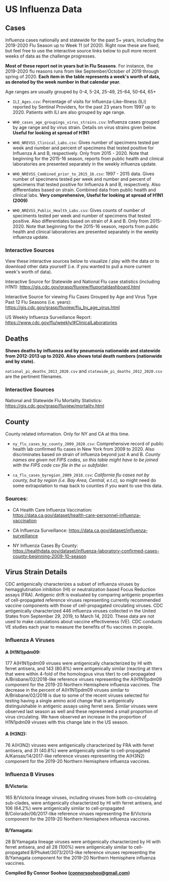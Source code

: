 # US Influenza Data

## Cases

Influenza cases nationally and statewide for the past 5+ years, including the 2019-2020 Flu Season up to Week 11 (of 2020). Right now these are fixed, but feel free to use the interactive source links below to pull more recent weeks of data as the  challenge progresses.

**Most of these report not in years but in Flu Seasons**. For instance, the 2019-2020 flu reasons runs from like September/October of 2019 through spring of 2020. **Each item in the table represents a week's worth of data, as denoted by the week number in that calendar year.**

Age ranges are usually grouped by 0-4, 5-24, 25-49, 25-64, 50-64, 65+

* `ILI_Ages.csv`: Percentage of visits for Influenza-Like-Illness (ILI) reported by Sentinal Providers, for the past 23 years from 1997 up to 2020. Patients with ILI are also grouped by age range.

* `WHO_cases_age_groupings_virus_strains.csv`: Influenza cases grouped by age range and by virus strain. Details on virus strains given below. **Useful for looking at spread of H1N1**

* `WHO_NREVSS_Clinical_Labs.csv`:  Gives number of specimens tested per week and number and percent of specimens that tested positive for Influenza A and B, respectively. Only from 2015 - 2020. Note that beginning for the 2015-16 season, reports from public health and clinical laboratories are presented separately in the weekly influenza update.

* `WHO_NREVSS_Combined_prior_to_2015_16.csv`: 1997 - 2015 data. Gives number of specimens tested per week and number and percent of specimens that tested positive for Influenza A and B, respectively. Also differentiates based on strain. Combined data from public health and clinical labs.  **Very comprehensive, Useful for looking at spread of H1N1 (2009)**

* `WHO_NREVSS_Public_Health_Labs.csv`:  Gives counts of number of speciments tested per week and number  of specimens that tested positive. Also differentiates based on strain of A and B. Only from 2015-2020. Note that beginning for the 2015-16 season, reports from public health and clinical laboratories are presented separately in the weekly influenza update.


### Interactive Sources

View these interactive sources below to  visualize / play with the data or to download other data yourself  (i.e. if you wanted to pull a more current week's worth of data).

Interactive Source for Statewide and National Flu case statistics (including H1N1):  https://gis.cdc.gov/grasp/fluview/fluportaldashboard.html

Interactive Source for viewing Flu Cases Grouped by Age and Virus Type Past 12 Flu Seasons (i.e. years): https://gis.cdc.gov/grasp/fluview/flu_by_age_virus.html

US Weekly Influenza Surveillance Report: https://www.cdc.gov/flu/weekly/#ClinicalLaboratories

## Deaths

**Shows deaths by influenza and by pneumonia nationwide and statewide from 2012-2013 up to 2020. Also shows total death numbers (nationwide and by state).**

`national_pi_deaths_2013_2020.csv` and `statewide_pi_deaths_2012_2020.csv` are the pertinent filenames.

### Interactive Sources

National and Statewide Flu Mortality Statistics:  
https://gis.cdc.gov/grasp/fluview/mortality.html

## County

County related information. Only for NY and CA at this time.

* `ny_flu_cases_by_county_2009_2020.csv`: Comprehensive record of public health lab confirmed flu cases in New York from 2009 to 2020. Also discriminates based on strain of influenza beyond just A and B. *County names are given not FIPS codes,
so this table might have to be joined with the FIPS code csv file in the `us` subfolder.*

* `ca_flu_cases_byregion_2009_2018.csv`: *California flu cases not by county, but by region  (i.e. Bay Area, Central, e.t.c)*, so might need do some extrapolation to map back to counties if you want to use this data.

### Sources:

* CA Health Care Influenza Vaccination: https://data.ca.gov/dataset/health-care-personnel-influenza-vaccination

* CA Influenza Surveillance: https://data.ca.gov/dataset/influenza-surveillance

* NY Influenza Cases By County: https://healthdata.gov/dataset/influenza-laboratory-confirmed-cases-county-beginning-2009-10-season

## Virus Strain Details

CDC antigenically characterizes a subset of influenza viruses by hemagglutination inhibition (HI) or neutralization based Focus Reduction assays (FRA). Antigenic drift is evaluated by comparing antigenic properties of cell-propagated reference viruses representing currently recommended vaccine components with those of cell-propagated circulating viruses. CDC antigenically characterized 446 influenza viruses collected in the United States from September 29, 2019, to March 14, 2020. These data are not used to make calculations about vaccine effectiveness (VE). CDC conducts VE studies each year to measure the benefits of flu vaccines in people.

### Influenza A Viruses

#### A (H1N1)pdm09:

177 A(H1N1)pdm09 viruses were antigenically characterized by HI with ferret antisera, and 143 (80.8%) were antigenically similar (reacting at titers that were within 4-fold of the homologous virus titer) to cell-propagated A/Brisbane/02/2018-like reference viruses representing the A(H1N1)pdm09 component for the 2019-20 Northern Hemisphere influenza vaccines. The decrease in the percent of A(H1N1)pdm09 viruses similar to A/Brisbane/02/2018 is due to some of the recent viruses selected for testing having a single amino acid change that is antigenically distinguishable in antigenic assays using ferret sera. Similar viruses were observed last season as well and these represented a small proportion of virus circulating. We have observed an increase in the proportion of H1N1pdm09 viruses with this change late in the US season.

#### A (H3N2):

76 A(H3N2) viruses were antigenically characterized by FRA with ferret antisera, and 31 (40.8%) were antigenically similar to cell-propagated A/Kansas/14/2017-like reference viruses representing the A(H3N2) component for the 2019-20 Northern Hemisphere influenza vaccines.

### Influenza B Viruses

#### B/Victoria:

165 B/Victoria lineage viruses, including viruses from both co-circulating sub-clades, were antigenically characterized by HI with ferret antisera, and 106 (64.2%) were antigenically similar to cell-propagated B/Colorado/06/2017-like reference viruses representing the B/Victoria component for the 2019-20 Northern Hemisphere influenza vaccines.

#### B/Yamagata:

28 B/Yamagata lineage viruses were antigenically characterized by HI with ferret antisera, and all 28 (100%) were antigenically similar to cell-propagated B/Phuket/3073/2013-like reference viruses representing the B/Yamagata component for the 2019-20 Northern Hemisphere influenza vaccines.

**Compiled By Connor Soohoo (connorsoohoo@gmail.com)**
